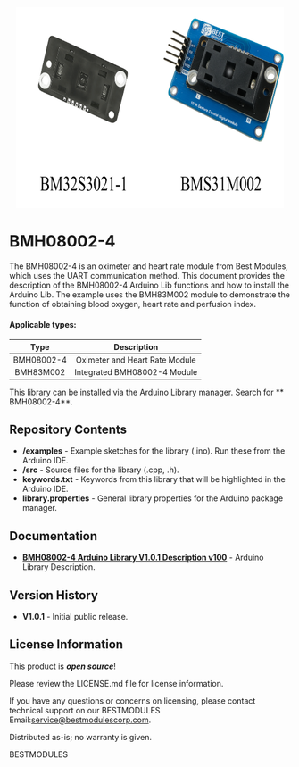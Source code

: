 <div align=center>
<img src="https://github.com/BestModules-Libraries/img/blob/main/BM32S3021-1_BMS31M002_V1.0.png" width="480" height="360"> 
</div> 


BMH08002-4
===========================================================

The BMH08002-4 is an oximeter and heart rate module from Best Modules, which uses the UART communication method. This document provides the description of the BMH08002-4 Arduino Lib functions and how to install the Arduino Lib. The example uses the BMH83M002 module to demonstrate the function of obtaining blood oxygen, heart rate and perfusion index.

#### Applicable types:
<div align=center>

|Type       |Description                   |
|:---------:|:----------------------------:|
|BMH08002-4 |Oximeter and Heart Rate Module|
|BMH83M002  |Integrated BMH08002-4 Module  |

</div> 

This library can be installed via the Arduino Library manager. Search for ** BMH08002-4**. 

Repository Contents
-------------------

* **/examples** - Example sketches for the library (.ino). Run these from the Arduino IDE. 
* **/src** - Source files for the library (.cpp, .h).
* **keywords.txt** - Keywords from this library that will be highlighted in the Arduino IDE. 
* **library.properties** - General library properties for the Arduino package manager. 

Documentation 
-------------------

* **[ BMH08002-4 Arduino Library V1.0.1 Description v100](https://www.bestmodulescorp.com/BMH08002-4.html#tab-product2)** - Arduino Library Description.

Version History  
-------------------

* **V1.0.1** - Initial public release.

License Information
-------------------

This product is _**open source**_! 

Please review the LICENSE.md file for license information. 

If you have any questions or concerns on licensing, please contact technical support on our BESTMODULES Email:service@bestmodulescorp.com.

Distributed as-is; no warranty is given.

BESTMODULES
